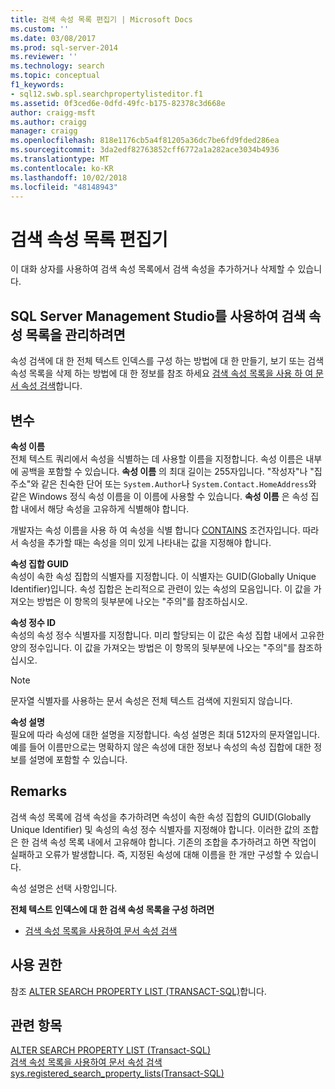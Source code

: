 ```yaml
---
title: 검색 속성 목록 편집기 | Microsoft Docs
ms.custom: ''
ms.date: 03/08/2017
ms.prod: sql-server-2014
ms.reviewer: ''
ms.technology: search
ms.topic: conceptual
f1_keywords:
- sql12.swb.spl.searchpropertylisteditor.f1
ms.assetid: 0f3ced6e-0dfd-49fc-b175-82378c3d668e
author: craigg-msft
ms.author: craigg
manager: craigg
ms.openlocfilehash: 818e1176cb5a4f81205a36dc7be6fd9fded286ea
ms.sourcegitcommit: 3da2edf82763852cff6772a1a282ace3034b4936
ms.translationtype: MT
ms.contentlocale: ko-KR
ms.lasthandoff: 10/02/2018
ms.locfileid: "48148943"
---
```

# <a name="search-property-list-editor"></a>검색 속성 목록 편집기
  이 대화 상자를 사용하여 검색 속성 목록에서 검색 속성을 추가하거나 삭제할 수 있습니다.  
  
## <a name="to-use-sql-server-management-studio-to-manage-search-property-lists"></a>SQL Server Management Studio를 사용하여 검색 속성 목록을 관리하려면  
 속성 검색에 대 한 전체 텍스트 인덱스를 구성 하는 방법에 대 한 만들기, 보기 또는 검색 속성 목록을 삭제 하는 방법에 대 한 정보를 참조 하세요 [검색 속성 목록을 사용 하 여 문서 속성 검색](../relational-databases/search/search-document-properties-with-search-property-lists.md)합니다.  
  
## <a name="options"></a>변수  
 **속성 이름**  
 전체 텍스트 쿼리에서 속성을 식별하는 데 사용할 이름을 지정합니다. 속성 이름은 내부에 공백을 포함할 수 있습니다. **속성 이름** 의 최대 길이는 255자입니다. "작성자"나 "집 주소"와 같은 친숙한 단어 또는 `System.Author`나 `System.Contact.HomeAddress`와 같은 Windows 정식 속성 이름을 이 이름에 사용할 수 있습니다. **속성 이름** 은 속성 집합 내에서 해당 속성을 고유하게 식별해야 합니다.  
  
 개발자는 속성 이름을 사용 하 여 속성을 식별 합니다 [CONTAINS](/sql/t-sql/queries/contains-transact-sql) 조건자입니다. 따라서 속성을 추가할 때는 속성을 의미 있게 나타내는 값을 지정해야 합니다.  
  
 **속성 집합 GUID**  
 속성이 속한 속성 집합의 식별자를 지정합니다. 이 식별자는 GUID(Globally Unique Identifier)입니다. 속성 집합은 논리적으로 관련이 있는 속성의 모음입니다. 이 값을 가져오는 방법은 이 항목의 뒷부분에 나오는 "주의"를 참조하십시오.  
  
 **속성 정수 ID**  
 속성의 속성 정수 식별자를 지정합니다. 미리 할당되는 이 값은 속성 집합 내에서 고유한 양의 정수입니다. 이 값을 가져오는 방법은 이 항목의 뒷부분에 나오는 "주의"를 참조하십시오.  
  
> [!NOTE]  
>  문자열 식별자를 사용하는 문서 속성은 전체 텍스트 검색에 지원되지 않습니다.  
  
 **속성 설명**  
 필요에 따라 속성에 대한 설명을 지정합니다. 속성 설명은 최대 512자의 문자열입니다. 예를 들어 이름만으로는 명확하지 않은 속성에 대한 정보나 속성의 속성 집합에 대한 정보를 설명에 포함할 수 있습니다.  
  
## <a name="remarks"></a>Remarks  
 검색 속성 목록에 검색 속성을 추가하려면 속성이 속한 속성 집합의 GUID(Globally Unique Identifier) 및 속성의 속성 정수 식별자를 지정해야 합니다. 이러한 값의 조합은 한 검색 속성 목록 내에서 고유해야 합니다. 기존의 조합을 추가하려고 하면 작업이 실패하고 오류가 발생합니다. 즉, 지정된 속성에 대해 이름을 한 개만 구성할 수 있습니다.  
  
 속성 설명은 선택 사항입니다.  
  
 **전체 텍스트 인덱스에 대 한 검색 속성 목록을 구성 하려면**  
  
-   [검색 속성 목록을 사용하여 문서 속성 검색](../relational-databases/search/search-document-properties-with-search-property-lists.md)  
  
## <a name="permissions"></a>사용 권한  
 참조 [ALTER SEARCH PROPERTY LIST &#40;TRANSACT-SQL&#41;](/sql/t-sql/statements/alter-search-property-list-transact-sql)합니다.  
  
## <a name="see-also"></a>관련 항목  
 [ALTER SEARCH PROPERTY LIST &#40;Transact-SQL&#41;](/sql/t-sql/statements/alter-search-property-list-transact-sql)   
 [검색 속성 목록을 사용하여 문서 속성 검색](../relational-databases/search/search-document-properties-with-search-property-lists.md)   
 [sys.registered_search_property_lists&#40;Transact-SQL&#41;](/sql/relational-databases/system-catalog-views/sys-registered-search-property-lists-transact-sql)  
  
  
